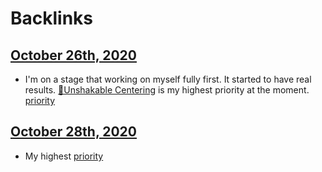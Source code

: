
# Backlinks
## [October 26th, 2020](<October 26th, 2020.md>)
- I'm on a stage that working on myself fully first. It started to have real results. [🌱Unshakable Centering](<🌱Unshakable Centering.md>) is my highest priority at the moment. [priority](<priority.md>)

## [October 28th, 2020](<October 28th, 2020.md>)
- My highest [priority](<priority.md>)

